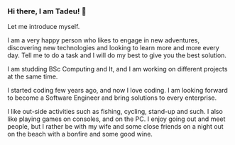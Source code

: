 ### Hi there, I am Tadeu! 👋

Let me introduce myself. 

I am a very happy person who likes to engage in new adventures, discovering new technologies and looking to learn more and more every day. Tell me to do a task and I will do my best to give you the best solution. 

I am studding BSc Computing and It, and I am working on different projects at the same time. 

I started coding few years ago, and now I love coding. I am looking forward to become a Software Engineer and bring solutions to every enterprise. 

I like out-side activities such as fishing, cycling, stand-up and such. I also like playing games on consoles, and on the PC. I enjoy going out and meet people, but I rather be with my wife and some close friends on a night out on the beach with a bonfire and some good wine.




    

<!--
**Tadvacc/Tadvacc** is a ✨ _special_ ✨ repository because its `README.md` (this file) appears on your GitHub profile.

Here are some ideas to get you started:

- 🔭 I’m currently working on ...
- 🌱 I’m currently learning ...
- 👯 I’m looking to collaborate on ...
- 🤔 I’m looking for help with ...
- 💬 Ask me about ...
- 📫 How to reach me: ...
- 😄 Pronouns: ...
- ⚡ Fun fact: ...
-->
